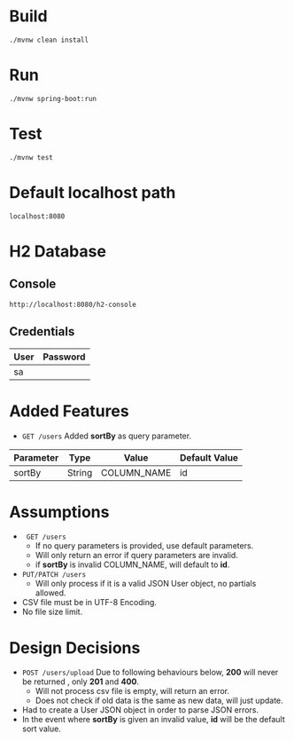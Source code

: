 # Build
`./mvnw clean install`
# Run
`./mvnw spring-boot:run`
# Test
`./mvnw test`
# Default localhost path
`localhost:8080`
# H2 Database
## Console
`http://localhost:8080/h2-console`
## Credentials
| User  | Password  | 
| :------------ |:---------------:|
| sa      | &nbsp; |
# Added Features
+ `GET /users` Added **sortBy** as query parameter.

| Parameter  | Type | Value | Default Value
| ------------- | ------------- |------------- |------------- |
| sortBy  | String  | COLUMN_NAME  | id

# Assumptions
+ ` GET /users`
  + If no query parameters is provided, use default parameters. 
  + Will only return an error if query parameters are invalid.
  + if **sortBy** is invalid COLUMN_NAME, will default to **id**.
+ `PUT/PATCH /users`
  + Will only process if it is a valid JSON User object, no partials allowed.
+ CSV file must be in UTF-8 Encoding.
+ No file size limit.

# Design Decisions
+ `POST /users/upload`  Due to following behaviours below, **200** will never be returned , only **201** and **400**.
  + Will not process csv file is empty, will return an error.
  + Does not check if old data is the same as new data, will just update.
+ Had to create a User JSON object in order to parse JSON errors.
+ In the event where **sortBy** is given an invalid value, **id** will be the default sort value.